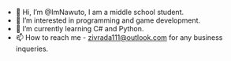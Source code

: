 - 👋 Hi, I’m @ImNawuto, I am a middle school student.
- 👀 I’m interested in programming and game development.
- 🌱 I’m currently learning C# and Python.
- 📫 How to reach me - zivrada111@outlook.com for any business inqueries.

<!---
ImNawuto/ImNawuto is a ✨ special ✨ repository because its `README.md` (this file) appears on your GitHub profile.
You can click the Preview link to take a look at your changes.
--->
